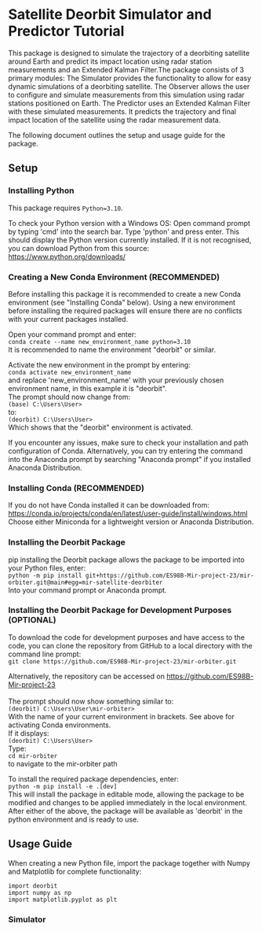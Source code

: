 # Satellite Deorbit Simulator and Predictor Tutorial

This package is designed to simulate the trajectory of a deorbiting satellite around Earth and predict its impact location using radar station measurements and an Extended Kalman Filter.The package consists of 3 primary modules:
The Simulator provides the functionality to allow for easy dynamic simulations of a deorbiting satellite.
The Observer allows the user to configure and simulate measurements from this simulation using radar stations positioned on Earth.
The Predictor uses an Extended Kalman Filter with these simulated measurements. It predicts the trajectory and final impact location of the satellite using the radar measurement data. 

The following document outlines the setup and usage guide for the package.

## Setup

### Installing Python

This package requires `Python=3.10`. 

To check your Python version with a Windows OS:
Open command prompt by typing 'cmd' into the search bar.
Type 'python' and press enter.
This should display the Python version currently installed. 
If it is not recognised, you can download Python from this source:<br>
https://www.python.org/downloads/

### Creating a New Conda Environment (RECOMMENDED)

Before installing this package it is recommended to create a new Conda environment (see "Installing Conda" below). Using a new environment before installing the required packages will ensure there are no conflicts with your current packages installed.

Open your command prompt and enter:<br>
`conda create --name new_environment_name python=3.10` <br>
It is recommended to name the environment "deorbit" or similar.

Activate the new environment in the prompt by entering: <br>
`conda activate new_environment_name` <br>
and replace 'new_environment_name' with your previously chosen environment name, in this example it is "deorbit". <br>
The prompt should now change from: <br>
`(base) C:\Users\User>` <br>
to: <br>
`(deorbit) C:\Users\User>` <br>
Which shows that the "deorbit" environment is activated.

If you encounter any issues, make sure to check your installation and path configuration of Conda. Alternatively, you can try entering the command into the Anaconda prompt by searching "Anaconda prompt" if you installed Anaconda Distribution.


### Installing Conda (RECOMMENDED)

If you do not have Conda installed it can be downloaded from: <br>
https://conda.io/projects/conda/en/latest/user-guide/install/windows.html<br>
Choose either Miniconda for a lightweight version or Anaconda Distribution.


### Installing the Deorbit Package

pip installing the Deorbit package allows the package to be imported into your Python files, enter:<br>
`python -m pip install git+https://github.com/ES98B-Mir-project-23/mir-orbiter.git@main#egg=mir-satellite-deorbiter`<br>
Into your command prompt or Anaconda prompt.

### Installing the Deorbit Package for Development Purposes (OPTIONAL)

To download the code for development purposes and have access to the code, you can clone the repository from GitHub to a local directory with the command line prompt:<br>
`git clone https://github.com/ES98B-Mir-project-23/mir-orbiter.git`<br>

Alternatively, the repository can be accessed on https://github.com/ES98B-Mir-project-23<br>
<br>
The prompt should now show something similar to:<br>
`(deorbit) C:\Users\User\mir-orbiter>`<br>
With the name of your current environment in brackets. See above for activating Conda environments. <br>
If it displays:<br>
`(deorbit) C:\Users\User>`<br>
Type:<br>
`cd mir-orbiter`<br>
to navigate to the mir-orbiter path

To install the required package dependencies, enter:<br>
`python -m pip install -e .[dev]`<br>
This will install the package in editable mode, allowing the package to be modified and changes to be applied immediately in the local environment. 
<br>
After either of the above, the package will be available as 'deorbit' in the python environment and is ready to use. 

## Usage Guide

When creating a new Python file, import the package together with Numpy and Matplotlib for complete functionality:

`import deorbit`<br>
`import numpy as np`<br>
`import matplotlib.pyplot as plt`

### Simulator


